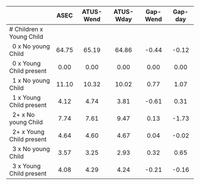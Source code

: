 
|                      |         ASEC |    ATUS-Wend |    ATUS-Wday |     Gap-Wend |      Gap-day |
| -------------------- | :----------: | :----------: | :----------: | :----------: | :----------: |
| # Children x Young Child |              |              |              |              |              |
| &nbsp;&nbsp;0 x No young Child |        64.75 |        65.19 |        64.86 |        -0.44 |        -0.12 |
| &nbsp;&nbsp;0 x Young Child present |         0.00 |         0.00 |         0.00 |         0.00 |         0.00 |
| &nbsp;&nbsp;1 x No young Child |        11.10 |        10.32 |        10.02 |         0.77 |         1.07 |
| &nbsp;&nbsp;1 x Young Child present |         4.12 |         4.74 |         3.81 |        -0.61 |         0.31 |
| &nbsp;&nbsp;2+ x No young Child |         7.74 |         7.61 |         9.47 |         0.13 |        -1.73 |
| &nbsp;&nbsp;2+ x Young Child present |         4.64 |         4.60 |         4.67 |         0.04 |        -0.02 |
| &nbsp;&nbsp;3 x No young Child |         3.57 |         3.25 |         2.93 |         0.32 |         0.65 |
| &nbsp;&nbsp;3 x Young Child present |         4.08 |         4.29 |         4.24 |        -0.21 |        -0.16 |

